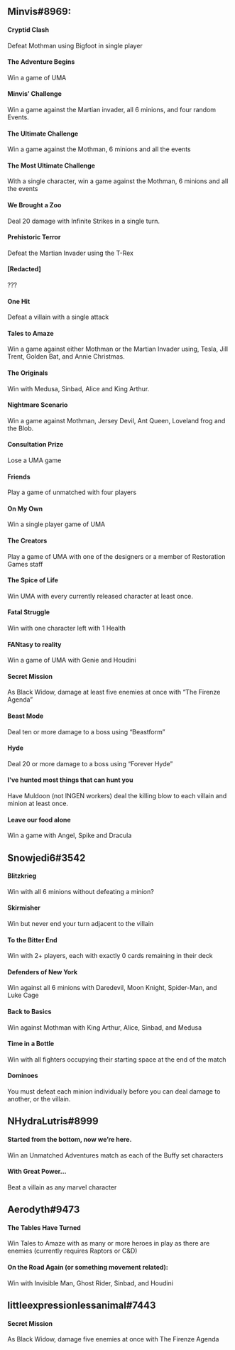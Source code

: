 ## Minvis#8969:

#### Cryptid Clash
Defeat Mothman using Bigfoot in single player

#### The Adventure Begins 
Win a game of UMA

#### Minvis’ Challenge
Win a game against the Martian invader, all 6 minions, and four random Events.

#### The Ultimate Challenge
Win a game against the Mothman, 6 minions and all the events 

#### The Most Ultimate Challenge
With a single character, win a game against the Mothman, 6 minions and all the events 

#### We Brought a Zoo
Deal 20 damage with Infinite Strikes in a single turn.

#### Prehistoric Terror
Defeat the Martian Invader using the T-Rex

#### [Redacted]
???

#### One Hit
Defeat a villain with a single attack

#### Tales to Amaze
Win a game against either Mothman or the Martian Invader using, Tesla, Jill Trent, Golden Bat, and Annie Christmas.

#### The Originals
Win with Medusa, Sinbad, Alice and King Arthur.

#### Nightmare Scenario
Win a game against Mothman, Jersey Devil, Ant Queen, Loveland frog and the Blob.

#### Consultation Prize
Lose a UMA game

#### Friends
Play a game of unmatched with four players

#### On My Own
Win a single player game of UMA

#### The Creators
Play a game of UMA with one of the designers or a member of Restoration Games staff

#### The Spice of Life
Win UMA with every currently released character at least once.

#### Fatal Struggle
Win with one character left with 1 Health

#### FANtasy to reality
Win a game of UMA with Genie and Houdini

#### Secret Mission
As Black Widow, damage at least five enemies at once with “The Firenze Agenda”

#### Beast Mode
Deal ten or more damage to a boss using “Beastform”

#### Hyde
Deal 20 or more damage to a boss using “Forever Hyde”

#### I've hunted most things that can hunt you
Have Muldoon (not INGEN workers) deal the killing blow to each villain and minion at least once.

#### Leave our food alone
Win a game with Angel, Spike and Dracula

## Snowjedi6#3542

#### Blitzkrieg
Win with all 6 minions without defeating a minion? 

#### Skirmisher
Win but never end your turn adjacent to the villain 

#### To the Bitter End 
Win with 2+ players, each with exactly 0 cards remaining in their deck

#### Defenders of New York 
Win against all 6 minions with Daredevil, Moon Knight, Spider-Man, and Luke Cage

#### Back to Basics 
Win against Mothman with King Arthur, Alice, Sinbad, and Medusa

#### Time in a Bottle 
Win with all fighters occupying their starting space at the end of the match

#### Dominoes 
You must defeat each minion individually before you can deal damage to another, or the villain.

## NHydraLutris#8999

#### Started from the bottom, now we’re here.
Win an Unmatched Adventures match as each of the Buffy set characters

#### With Great Power…
Beat a villain as any marvel character

## Aerodyth#9473

#### The Tables Have Turned
Win Tales to Amaze with as many or more heroes in play as there are enemies (currently requires Raptors or C&D)

#### On the Road Again (or something movement related):
Win with Invisible Man, Ghost Rider, Sinbad, and Houdini

## littleexpressionlessanimal#7443

#### Secret Mission 
As Black Widow, damage five enemies at once with The Firenze Agenda
